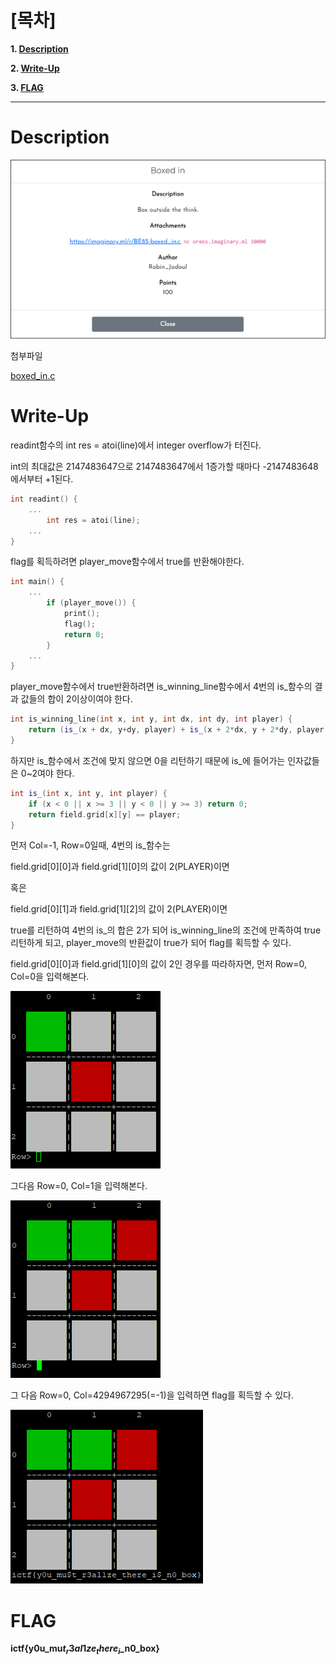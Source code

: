 # [목차]
**1. [Description](#Description)**

**2. [Write-Up](#Write-Up)**

**3. [FLAG](#FLAG)**


***


# **Description**

![](images/2022-05-18-20-34-59.png)

첨부파일

[boxed_in.c](https://github.com/2jinu/CTFnWargame/blob/main/CTF/%5B2021%5D%20ImaginaryCTF%20Round10/Boxed%20in/file/boxed_in.c)


# **Write-Up**

readint함수의 int res = atoi(line)에서 integer overflow가 터진다.

int의 최대값은 2147483647으로 2147483647에서 1증가할 때마다 -2147483648에서부터 +1된다.

```c++
int readint() {
    ...
        int res = atoi(line);
    ...
}
```

flag를 획득하려면 player_move함수에서 true를 반환해야한다.

```c++
int main() {
    ...
        if (player_move()) {
            print();
            flag();
            return 0;
        }
    ...
}
```

player_move함수에서 true반환하려면 is_winning_line함수에서 4번의 is_함수의 결과 값들의 합이 2이상이여야 한다.

```c++
int is_winning_line(int x, int y, int dx, int dy, int player) {
    return (is_(x + dx, y+dy, player) + is_(x + 2*dx, y + 2*dy, player) + is_(x - dx, y - dy, player) + is_(x - 2*dx, y - 2*dy, player)) >= 2;
}
```

하지만 is_함수에서 조건에 맞지 않으면 0을 리턴하기 때문에 is_에 들어가는 인자값들은 0~2여야 한다.

```c++
int is_(int x, int y, int player) {
    if (x < 0 || x >= 3 || y < 0 || y >= 3) return 0;
    return field.grid[x][y] == player;
}
```

먼저 Col=-1, Row=0일때, 4번의 is_함수는

field.grid[0][0]과 field.grid[1][0]의 값이 2(PLAYER)이면

혹은

field.grid[0][1]과 field.grid[1][2]의 값이 2(PLAYER)이면

true를 리턴하여 4번의 is_의 합은 2가 되어 is_winning_line의 조건에 만족하여 true리턴하게 되고, player_move의 반환값이 true가 되어 flag를 획득할 수 있다.

field.grid[0][0]과 field.grid[1][0]의 값이 2인 경우를 따라하자면, 먼저 Row=0, Col=0을 입력해본다.

![](images/2022-05-18-20-35-45.png)

그다음 Row=0, Col=1을 입력해본다.

![](images/2022-05-18-20-35-56.png)

그 다음 Row=0, Col=4294967295(=-1)을 입력하면 flag를 획득할 수 있다.

![](images/2022-05-18-20-36-47.png)


# **FLAG**

**ictf{y0u_mu$t_r3al1ze_there_i$_n0_box}**